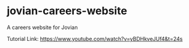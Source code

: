 # jovian-careers-website
A careers website for Jovian

Tutorial Link: https://www.youtube.com/watch?v=yBDHkveJUf4&t=24s